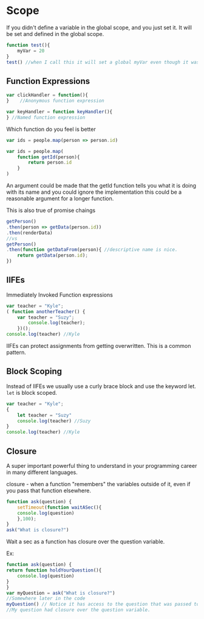 # Scope
If you didn't define a variable in the global scope, and you just set it.
It will be set and defined in the global scope.

```js
function test(){
    myVar = 20
}
test() //when I call this it will set a global myVar even though it was never declared
```

## Function Expressions
```js
var clickHandler = function(){
}    //Anonymous function expression

var keyHandler = function keyHandler(){
} //Named function expression
```

Which function do you feel is better
```js
var ids = people.map(person => person.id)

var ids = people.map(
    function getId(person){
        return person.id
    }
)
```
An argument could be made that the getId function tells you what it is doing
with its name and you could ignore the implementation this could be a 
reasonable argument for a longer function.

This is also true of promise chaings
```js
getPerson()
.then(person => getData(person.id))
.then(renderData) 
//vs
getPerson()
.then(function getDataFrom(person){ //descriptive name is nice.
    return getData(person.id);
})
```

## IIFEs
Immediately Invoked Function expressions
```js
var teacher = "Kyle";
( function anotherTeacher() {
    var teacher = "Suzy";
        console.log(teacher);
    })();
console.log(teacher) //Kyle
```

IIFEs can protect assignments from getting overwritten.
This is a common pattern.

## Block Scoping
Instead of IIFEs we usually use a curly brace block and use the keyword let.
`let` is block scoped.
```js
var teacher = "Kyle";
{
    let teacher = "Suzy"
    console.log(teacher) //Suzy
}
console.log(teacher) //Kyle
```


## Closure
A super important powerful thing to understand in your programming career in many
different languages.

closure - when a function "remembers" the variables outside of it, even if you pass that
function elsewhere.

```js
function ask(question) {
    setTimeout(function waitASec(){
    console.log(question)
    },100);
} 
ask("What is closure?")
```

Wait a sec as a function has closure over the question variable. 

Ex:
```js
function ask(question) {
return function holdYourQuestion(){
    console.log(question)
}
}
var myQuestion = ask("What is closure?")
//Somewhere later in the code
myQuestion() // Notice it has access to the question that was passed to it originally.
//My question had closure over the question variable.
```







